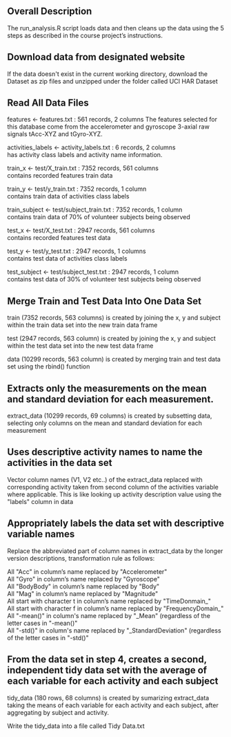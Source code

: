 ## Overall Description
The run_analysis.R script loads data and then cleans up the data using the 5 steps as described in the course project’s instructions.



## Download data from designated website
If the data doesn't exist in the current working directory, download the Dataset as zip files and unzipped under the folder called UCI HAR Dataset



## Read All Data Files
features <- features.txt : 561 records, 2 columns
The features selected for this database come from the accelerometer and gyroscope 3-axial raw signals tAcc-XYZ and tGyro-XYZ.

activities_labels <- activity_labels.txt : 6 records, 2 columns  
has activity class labels and activity name information.

train_x <- test/X_train.txt : 7352 records, 561 columns  
contains recorded features train data

train_y <- test/y_train.txt : 7352 records, 1 column  
contains train data of activities class labels

train_subject <- test/subject_train.txt : 7352 records, 1 column  
contains train data of 70% of volunteer subjects being observed

test_x <- test/X_test.txt : 2947 records, 561 columns  
contains recorded features test data

test_y <- test/y_test.txt : 2947 records, 1 columns  
contains test data of activities class labels

test_subject <- test/subject_test.txt : 2947 records, 1 column  
contains test data of 30% of volunteer test subjects being observed




## Merge Train and Test Data Into One Data Set
train (7352 records, 563 columns) is created by joining the x, y and subject within the train data set into the new train data frame  

test (2947 records, 563 column) is created by joining the x, y and subject within the test data set into the new test data frame 

data (10299 records, 563 column) is created by merging train and test data set using the rbind() function  




## Extracts only the measurements on the mean and standard deviation for each measurement.
extract_data (10299 records, 69 columns) is created by subsetting data, selecting only columns on the mean and standard deviation for each measurement  




## Uses descriptive activity names to name the activities in the data set
Vector column names (V1, V2 etc..) of the extract_data replaced with corresponding activity taken from second column of the activities variable where applicable. This is like looking up activity description value using the "labels" column in data  




## Appropriately labels the data set with descriptive variable names
Replace the abbreviated part of column names in extract_data by the longer version descriptions, transformation rule as follows: 

All "Acc" in column’s name replaced by "Accelerometer"  
All "Gyro" in column’s name replaced by "Gyroscope"  
All "BodyBody" in column’s name replaced by "Body"  
All "Mag" in column’s name replaced by "Magnitude"  
All start with character t in column’s name replaced by "TimeDonmain_"  
All start with character f in column’s name replaced by "FrequencyDomain_"  
All "-mean()" in column's name replaced by "_Mean" (regardless of the letter cases in "-mean()"  
All "-std()" in column's name replaced by "_StandardDeviation" (regardless of the letter cases in "-std()"  



## From the data set in step 4, creates a second, independent tidy data set with the average of each variable for each activity and each subject
tidy_data (180 rows, 68 columns) is created by sumarizing extract_data taking the means of each variable for each activity and each subject, after aggregating by subject and activity.  

Write the tidy_data into a file called Tidy Data.txt  
